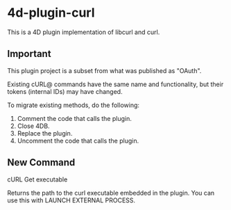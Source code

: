 # 4d-plugin-curl
This is a 4D plugin implementation of libcurl and curl.

Important
---
This plugin project is a subset from what was published as "OAuth".

Existing cURL@ commands have the same name and functionality, but their tokens (internal IDs) may have changed.

To migrate existing methods, do the following:

1. Comment the code that calls the plugin.
2. Close 4DB.
3. Replace the plugin.
4. Uncomment the code that calls the plugin.
 
New Command
---
cURL Get executable

Returns the path to the curl executable embedded in the plugin. You can use this with LAUNCH EXTERNAL PROCESS.
